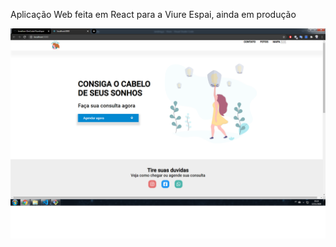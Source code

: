 Aplicação Web feita em React para a Viure Espai, ainda em produção

![](https://github.com/Jonathan-DevCode/ViureEspai/blob/main/gitImages/1.png)
